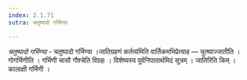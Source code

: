 ```yaml
---
index: 2.1.71
sutra: चतुष्पादो गर्भिण्या

---
```

_चतुष्पादो गर्भिण्या_ - चतुष्पादो गर्भिण्या ।जातिग्रहणं कर्तव्य॑मिति वार्तिकमभिप्रेत्याह — चुत्ष्पाज्जातीति । गोगर्भिणीति । गर्भिणी चासौ गौश्चेति विग्रहः । विशेष्यस्य पूर्वनिपातार्थमिदं सूत्रम् । जातिरिति किम्  । कालाक्षी गर्भिणी । 
